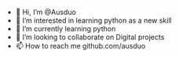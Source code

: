 - 👋 Hi, I’m @Ausduo
- 👀 I’m interested in learning python as a new skill
- 🌱 I’m currently learning python
- 💞️ I’m looking to collaborate on Digital projects
- 📫 How to reach me github.com/ausduo

<!---
Ausduo/Ausduo is a ✨ special ✨ repository because its `README.md` (this file) appears on your GitHub profile.
You can click the Preview link to take a look at your changes.
--->
